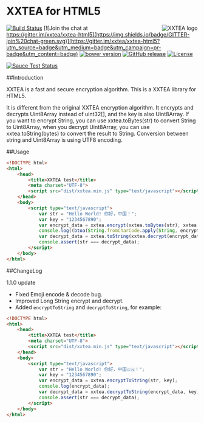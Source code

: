 # XXTEA for HTML5

<a href="https://github.com/xxtea/">
    <img src="https://avatars1.githubusercontent.com/u/6683159?v=3&s=86" alt="XXTEA logo" title="XXTEA" align="right"/>
</a>

[![Build Status](https://travis-ci.org/xxtea/xxtea-html5.svg?branch=master)](https://travis-ci.org/xxtea/xxtea-html5)
[![Join the chat at https://gitter.im/xxtea/xxtea-html5](https://img.shields.io/badge/GITTER-join%20chat-green.svg)](https://gitter.im/xxtea/xxtea-html5?utm_source=badge&utm_medium=badge&utm_campaign=pr-badge&utm_content=badge)
[![bower version](https://img.shields.io/bower/v/xxtea-html5.svg)](http://bower.io/search/?q=xxtea-html5)
[![GitHub release](https://img.shields.io/github/release/xxtea/xxtea-html5.svg)](https://github.com/xxtea/xxtea-html5/releases)
[![License](https://img.shields.io/github/license/xxtea/xxtea-html5.svg)](http://opensource.org/licenses/MIT)

[![Sauce Test Status](https://saucelabs.com/browser-matrix/xxtea-html5.svg)](https://saucelabs.com/u/xxtea-html5)

##Introduction

XXTEA is a fast and secure encryption algorithm. This is a XXTEA library for HTML5.

It is different from the original XXTEA encryption algorithm. It encrypts and decrypts Uint8Array instead of uint32[], and the key is also Uint8Array. If you want to encrypt String, you can use xxtea.toBytes(str) to convert String to Uint8Array, when you decrypt Uint8Array, you can use xxtea.toString(bytes) to convert the result to String. Conversion between string and Uint8Array is using UTF8 encoding.

##Usage

```html
<!DOCTYPE html>
<html>
    <head>
        <title>XXTEA test</title>
        <meta charset="UTF-8">
        <script src="dist/xxtea.min.js" type="text/javascript"></script>
    </head>
    <body>
        <script type="text/javascript">
            var str = "Hello World! 你好，中国！";
            var key = "1234567890";
            var encrypt_data = xxtea.encrypt(xxtea.toBytes(str), xxtea.toBytes(key));
            console.log((btoa(String.fromCharCode.apply(String, encrypt_data))));
            var decrypt_data = xxtea.toString(xxtea.decrypt(encrypt_data, xxtea.toBytes(key)));
            console.assert(str === decrypt_data);
        </script>
    </body>
</html>
```

##ChangeLog

1.1.0 update

* Fixed Emoji encode & decode bug.
* Improved Long String encrypt and decrypt.
* Added `encryptToString` and `decryptToString`, for example:

```html
<!DOCTYPE html>
<html>
    <head>
        <title>XXTEA test</title>
        <meta charset="UTF-8">
        <script src="dist/xxtea.min.js" type="text/javascript"></script>
    </head>
    <body>
        <script type="text/javascript">
            var str = "Hello World! 你好，中国🇨🇳！";
            var key = "1234567890";
            var encrypt_data = xxtea.encryptToString(str, key);
            console.log(encrypt_data);
            var decrypt_data = xxtea.decryptToString(encrypt_data, key);
            console.assert(str === decrypt_data);
        </script>
    </body>
</html>
